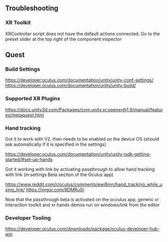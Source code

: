 
## Troubleshooting

### XR Toolkit

XRController script does not have the default actions connected. Go to the preset slider at the top right of the component inspector



## Quest 

### Build Settings

https://developer.oculus.com/documentation/unity/unity-conf-settings/
https://developer.oculus.com/documentation/unity/unity-build/


### Supported XR Plugins

https://docs.unity3d.com/Packages/com.unity.xr.openxr@1.9/manual/features/metaquest.html

### Hand tracking

Got it to work with V2, then needs to be enabled on the device OS (should ask automatically if it is specified in the settings)

https://developer.oculus.com/documentation/unity/unity-isdk-getting-started/#set-up-hands

Got it working with link by activating passthrough to allow hand tracking with link (in settings Beta section of the Oculus app)

https://www.reddit.com/r/oculus/comments/ewj8mn/hand_tracking_while_using_link/
https://imgur.com/8DMRu0r

Now that the passthrough beta is activated on the occulus app, generic xr interaction toolkit and xr hands demos run on windows/link from the editor 

### Developer Tooling

https://developer.oculus.com/downloads/package/oculus-developer-hub-win